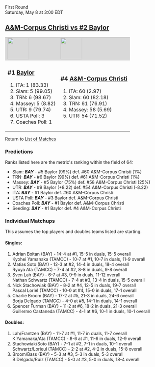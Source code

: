 First Round  
Saturday, May 8 at 3:00 EDT
## [A&M-Corpus Christi vs #2 Baylor](https://www.ncaa.com/game/5833401) 

<table>  
<tr style="background-color: #d9d9d9 !important"><td><a href="../index.md"><a href="../index.md"><img src="https://www.ncaa.com/sites/default/files/images/logos/schools/b/baylor.70.png" width="70" height="70" /></a></a></td><td><a href="../index.md"><a href="../index.md"><img src="https://www.ncaa.com/sites/default/files/images/logos/schools/a/am-corpus-chris.70.png" width="70" height="70" /></a></a></td></tr>
<tr><td>  

<h3>#1 <a href="../index.md">Baylor</a></h3>  

<ol>  
<li>ITA: 1 (83.33)</li>  
<li>Slam: 5 (99.05)</li>  
<li>TRN: 6 (98.67)</li>  
<li>Massey: 5 (8.82)</li>  
<li>UTR: 9 (79.74)</li>  
<li>USTA Poll: 3</li>  
<li>Coaches Poll: 1</li>  
</ol>  

</td><td>  

<h3>#4 <a href="../index.md">A&M-Corpus Christi</a></h3>  

<ol>  
<li>ITA: 60 (2.97)</li>  
<li>Slam: 60 (82.18)</li>  
<li>TRN: 61 (76.91)</li>  
<li>Massey: 58 (5.69)</li>  
<li>UTR: 54 (71.52)</li>  
</ol>  

</td></tr></table>  

Return to [List of Matches](../index.md)  

### Predictions  

Ranks listed here are the metric's ranking within the field of 64:  
- Slam: ***BAY*** - #5 Baylor (99%) def. #60 A&M-Corpus Christi (1%)  
- TRN: ***BAY*** - #6 Baylor (99%) def. #61 A&M-Corpus Christi (1%)  
- Massey: ***BAY*** - #5 Baylor (75%) def. #58 A&M-Corpus Christi (25%)  
- UTR: ***BAY*** - #9 Baylor (+8.22) def. #54 A&M-Corpus Christi (-8.22)  
- ITA: ***BAY*** - #1 Baylor def. #60 A&M-Corpus Christi  
- USTA Poll: ***BAY*** - #3 Baylor def. A&M-Corpus Christi  
- Coaches Poll: ***BAY*** - #1 Baylor def. A&M-Corpus Christi  
- Seeding: ***BAY*** - #1 Baylor def. #4 A&M-Corpus Christi  

### Individual Matchups  

This assumes the top players and doubles teams listed are starting.  

#### Singles:  
1. Adrian Boitan (BAY) - 14-4 at #1, 15-5 in duals, 15-5 overall  
   Kyohei Yamanaka (TAMCC) - 10-7 at #1, 10-7 in duals, 11-9 overall
2. Matias Soto (BAY) - 12-3 at #2, 14-4 in duals, 18-4 overall  
   Ryuya Ata (TAMCC) - 7-4 at #2, 8-8 in duals, 9-8 overall
3. Sven Lah (BAY) - 6-7 at #3, 9-9 in duals, 11-12 overall  
   Nathan Schwartz (TAMCC) - 7-4 at #3, 13-4 in duals, 15-5 overall
4. Nick Stachowiak (BAY) - 8-2 at #4, 12-5 in duals, 19-7 overall  
   Pascal Loriel (TAMCC) - 10-0 at #4, 15-0 in duals, 17-1 overall
5. Charlie Broom (BAY) - 17-2 at #5, 21-3 in duals, 24-6 overall  
   Borja Delgado (TAMCC) - 4-0 at #5, 14-1 in duals, 14-1 overall
6. Spencer Furman (BAY) - 11-2 at #6, 18-2 in duals, 21-3 overall  
   Guillermo Castaneda (TAMCC) - 4-1 at #6, 10-1 in duals, 10-1 overall

#### Doubles:  
1. Lah/Frantzen (BAY) - 11-7 at #1, 11-7 in duals, 11-7 overall  
   K.Yamanaka/Ata (TAMCC) - 8-6 at #1, 11-6 in duals, 12-9 overall
2. Stachowiak/Soto (BAY) - 7-1 at #2, 7-1 in duals, 10-1 overall  
   Schwartz/Lorieul (TAMCC) - 2-2 at #2, 4-2 in duals, 15-8 overall
3. Broom/Bass (BAY) - 5-3 at #3, 5-3 in duals, 5-3 overall  
   B.Delgado/Ruiz (TAMCC) - 5-0 at #3, 5-0 in duals, 18-4 overall